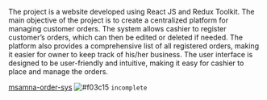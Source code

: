 
The project is a website developed using React JS and Redux Toolkit. The main objective of the project is to create a centralized platform for managing customer orders. The system allows cashier to register customer’s orders, which can then be edited or deleted if needed. The platform also provides a comprehensive list of all registered orders, making it easier for owner to keep track of his/her business. The user interface is designed to be user-friendly and intuitive, making it easy for cashier to place and manage the orders.


<a href="https://msamna.devcef.com" target="_blank">msamna-order-sys</a>
![#f03c15](https://placehold.co/15x15/f03c15/f03c15.png) `incomplete`

